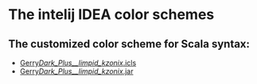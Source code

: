 # The intelij IDEA color schemes

## The customized color scheme for Scala syntax:

- [Gerry*Dark_Plus\_\_limpid_kzonix*.icls](Gerry_Dark_Plus__limpid_kzonix_.icls)
- [Gerry*Dark_Plus\_\_limpid_kzonix*.jar](Gerry_Dark_Plus__limpid_kzonix_.icls)
